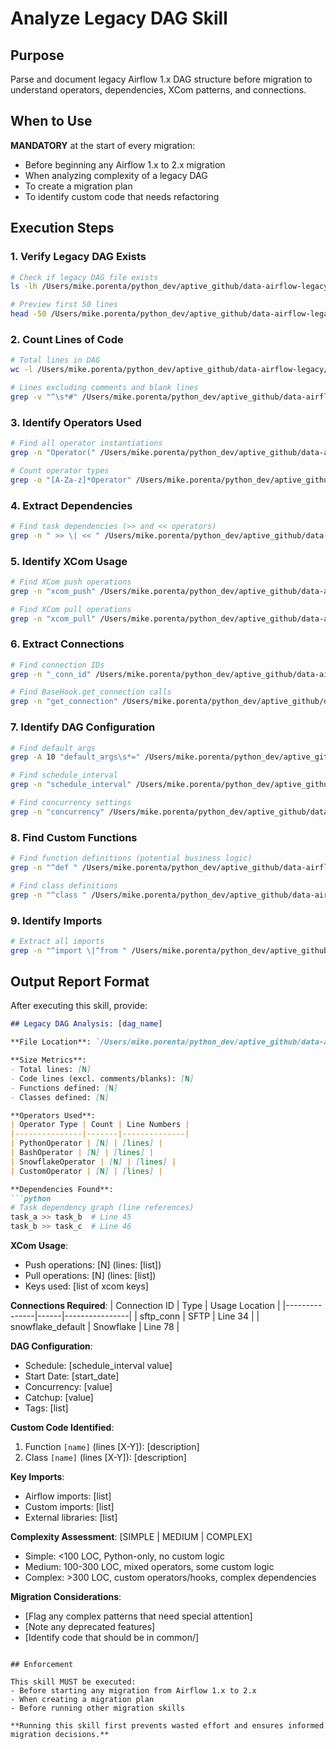 # Analyze Legacy DAG Skill

## Purpose
Parse and document legacy Airflow 1.x DAG structure before migration to understand operators, dependencies, XCom patterns, and connections.

## When to Use
**MANDATORY** at the start of every migration:
- Before beginning any Airflow 1.x to 2.x migration
- When analyzing complexity of a legacy DAG
- To create a migration plan
- To identify custom code that needs refactoring

## Execution Steps

### 1. Verify Legacy DAG Exists
```bash
# Check if legacy DAG file exists
ls -lh /Users/mike.porenta/python_dev/aptive_github/data-airflow-legacy/dags/${DAG_NAME}.py

# Preview first 50 lines
head -50 /Users/mike.porenta/python_dev/aptive_github/data-airflow-legacy/dags/${DAG_NAME}.py
```

### 2. Count Lines of Code
```bash
# Total lines in DAG
wc -l /Users/mike.porenta/python_dev/aptive_github/data-airflow-legacy/dags/${DAG_NAME}.py

# Lines excluding comments and blank lines
grep -v "^\s*#" /Users/mike.porenta/python_dev/aptive_github/data-airflow-legacy/dags/${DAG_NAME}.py | grep -v "^\s*$" | wc -l
```

### 3. Identify Operators Used
```bash
# Find all operator instantiations
grep -n "Operator(" /Users/mike.porenta/python_dev/aptive_github/data-airflow-legacy/dags/${DAG_NAME}.py

# Count operator types
grep -o "[A-Za-z]*Operator" /Users/mike.porenta/python_dev/aptive_github/data-airflow-legacy/dags/${DAG_NAME}.py | sort | uniq -c | sort -rn
```

### 4. Extract Dependencies
```bash
# Find task dependencies (>> and << operators)
grep -n " >> \| << " /Users/mike.porenta/python_dev/aptive_github/data-airflow-legacy/dags/${DAG_NAME}.py
```

### 5. Identify XCom Usage
```bash
# Find XCom push operations
grep -n "xcom_push" /Users/mike.porenta/python_dev/aptive_github/data-airflow-legacy/dags/${DAG_NAME}.py

# Find XCom pull operations
grep -n "xcom_pull" /Users/mike.porenta/python_dev/aptive_github/data-airflow-legacy/dags/${DAG_NAME}.py
```

### 6. Extract Connections
```bash
# Find connection IDs
grep -n "_conn_id" /Users/mike.porenta/python_dev/aptive_github/data-airflow-legacy/dags/${DAG_NAME}.py

# Find BaseHook.get_connection calls
grep -n "get_connection" /Users/mike.porenta/python_dev/aptive_github/data-airflow-legacy/dags/${DAG_NAME}.py
```

### 7. Identify DAG Configuration
```bash
# Find default_args
grep -A 10 "default_args\s*=" /Users/mike.porenta/python_dev/aptive_github/data-airflow-legacy/dags/${DAG_NAME}.py

# Find schedule_interval
grep -n "schedule_interval" /Users/mike.porenta/python_dev/aptive_github/data-airflow-legacy/dags/${DAG_NAME}.py

# Find concurrency settings
grep -n "concurrency" /Users/mike.porenta/python_dev/aptive_github/data-airflow-legacy/dags/${DAG_NAME}.py
```

### 8. Find Custom Functions
```bash
# Find function definitions (potential business logic)
grep -n "^def " /Users/mike.porenta/python_dev/aptive_github/data-airflow-legacy/dags/${DAG_NAME}.py

# Find class definitions
grep -n "^class " /Users/mike.porenta/python_dev/aptive_github/data-airflow-legacy/dags/${DAG_NAME}.py
```

### 9. Identify Imports
```bash
# Extract all imports
grep -n "^import \|^from " /Users/mike.porenta/python_dev/aptive_github/data-airflow-legacy/dags/${DAG_NAME}.py
```

## Output Report Format

After executing this skill, provide:

```markdown
## Legacy DAG Analysis: [dag_name]

**File Location**: `/Users/mike.porenta/python_dev/aptive_github/data-airflow-legacy/dags/[dag_name].py`

**Size Metrics**:
- Total lines: [N]
- Code lines (excl. comments/blanks): [N]
- Functions defined: [N]
- Classes defined: [N]

**Operators Used**:
| Operator Type | Count | Line Numbers |
|---------------|-------|--------------|
| PythonOperator | [N] | [lines] |
| BashOperator | [N] | [lines] |
| SnowflakeOperator | [N] | [lines] |
| CustomOperator | [N] | [lines] |

**Dependencies Found**:
```python
# Task dependency graph (line references)
task_a >> task_b  # Line 45
task_b >> task_c  # Line 46
```

**XCom Usage**:
- Push operations: [N] (lines: [list])
- Pull operations: [N] (lines: [list])
- Keys used: [list of xcom keys]

**Connections Required**:
| Connection ID | Type | Usage Location |
|---------------|------|----------------|
| sftp_conn | SFTP | Line 34 |
| snowflake_default | Snowflake | Line 78 |

**DAG Configuration**:
- Schedule: [schedule_interval value]
- Start Date: [start_date]
- Concurrency: [value]
- Catchup: [value]
- Tags: [list]

**Custom Code Identified**:
1. Function `[name]` (lines [X-Y]): [description]
2. Class `[name]` (lines [X-Y]): [description]

**Key Imports**:
- Airflow imports: [list]
- Custom imports: [list]
- External libraries: [list]

**Complexity Assessment**: [SIMPLE | MEDIUM | COMPLEX]
- Simple: <100 LOC, Python-only, no custom logic
- Medium: 100-300 LOC, mixed operators, some custom logic
- Complex: >300 LOC, custom operators/hooks, complex dependencies

**Migration Considerations**:
- [Flag any complex patterns that need special attention]
- [Note any deprecated features]
- [Identify code that should be in common/]
```

## Enforcement

This skill MUST be executed:
- Before starting any migration from Airflow 1.x to 2.x
- When creating a migration plan
- Before running other migration skills

**Running this skill first prevents wasted effort and ensures informed migration decisions.**
